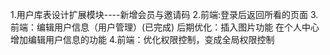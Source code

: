 1.用户库表设计扩展模块----新增会员与邀请码
2.前端:登录后返回所看的页面
3.前端：编辑用户信息（用户管理）(已完成)
   后期优化：插入图片功能
       在个人中心增加编辑用户信息的功能
4.前端：优化权限控制，变成全局权限控制